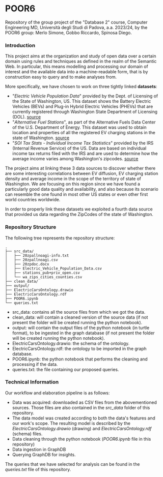 # POOR6
Repository of the group project of the "Database 2" course, Computer Engineering MD, Università degli Studi di Padova, a.a. 2023/24, by the POOR6 group: Merlo Simone, Gobbo Riccardo, Spinosa Diego.

### Introduction
This project aims at the organization and study of open data over a certain domain using rules and techniques as defined in the realm of the Semantic Web. In particular, this means modelling and processing our domain of interest and the available data into a machine-readable form, that is by construction easy to query and to make analyses from.

More specifically, we have chosen to work on three tightly linked **datasets**:
 - "*Electric Vehicle Population Data*" provided by the Dept. of Licensing of the State of Washington, US. This dataset shows the Battery Electric Vehicles (BEVs) and Plug-in Hybrid Electric Vehicles (PHEVs) that are currently registered through Washington State Department of Licensing (DOL).  [source](https://data.wa.gov/Transportation/Electric-Vehicle-Population-Data/f6w7-q2d2)
 - "*Alternative Fuel Stations*", as part of the Alternative Fuels Data Center of the U.S. Department of Energy. This dataset was used to obtain location and properties of all the registered EV charging stations in the state of Washington. [source](https://afdc.energy.gov/data_download/alt_fuel_stations_format)
 - "*SOI Tax Stats - Individual Income Tax Statistics*" provided by the IRS (Internal Revenue Service) of the US. Data are based on individual income tax returns filed with the IRS and are used to determine how the average income varies among Washington's zipcodes. [source](https://www.irs.gov/statistics/soi-tax-stats-individual-income-tax-statistics-2020-zip-code-data-soi)

The project aims at linking these 3 data sources to discover whether there are some interesting correlations between EV diffusion, EV charging station density and average income in the scope of the territory of state of Washington. We are focusing on this region since we have found a particularly good data quality and availability, and also because its scenario can resemble the one found in most other US states or even other first world countries worldwide.

In order to properly link these datasets we exploited a fourth data source that provided us data regarding the ZipCodes of the state of Washington.


### Repository Structure
The following tree represents the repository structure:
```
.
├── src_data/
│   ├── 20zpallnoagi-info.txt
│   ├── 20zpallnoagi.csv
│   ├── 20zpdoc.docx
│   ├── Electric_Vehicle_Population_Data.csv
│   ├── stations_pub+priv_open.csv
│   └── wa_zips_cities_counties.csv
├── clean_data/
├── output/
├── ElectricCarsOntology.drawio
├── ElectricCarsOntology.rdf
├── POOR6.ipynb
└── queries.txt

```
- src_data: contains all the source files from which we got the data.
- clean_data: will contain a cleaned version of the source data (if not present the folder will be created running the python notebook).
- output: will contain the output files of the python notebook (in turtle format), to be ingested in the graph database (if not present the folder will be created running the python notebook).
- ElectricCarsOntology.drawio: the schema of the ontology.
- ElectricCarsOntology.rdf: the ontology to be imported in the graph database.
- POOR6.ipynb: the python notebook that performs the cleaning and processing if the data.
- queries.txt: the file containing our proposed queries.

### Technical Information
Our workflow and elaboration pipeline is as follows:
- Data was acquired: downloaded as CSV files from the abovementioned sources.
 Those files are also contained in the *src_data* folder of this repository.
- The data model was created according to both the data's features and our work's scope.
	The resulting model is described by the *ElectricCarsOntology.drawio* (drawing) and *ElectricCarsOntology.rdf* (schema) files.
- Data cleaning through the python notebook (*POOR6.ipynb* file in this repository)
- Data ingestion in GraphDB
- Querying GraphDB for insights.

The queries that we have selected for analysis can be found in the *queries.txt* file of this repository.

